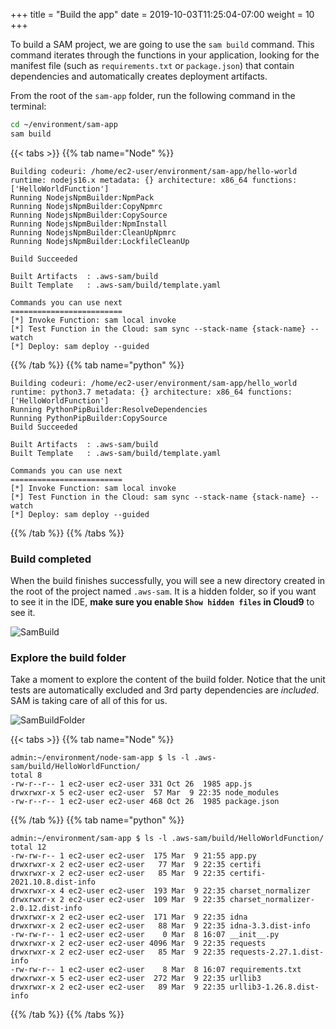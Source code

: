 +++
title = "Build the app"
date = 2019-10-03T11:25:04-07:00
weight = 10
+++

To build a SAM project, we are going to use the `sam build` command. This command iterates through
the functions in your application, looking for the manifest file (such as `requirements.txt` or
`package.json`) that contain dependencies and automatically creates deployment artifacts.

From the root of the `sam-app` folder, run the following command in the terminal:

```bash
cd ~/environment/sam-app
sam build
```

{{< tabs >}}
{{% tab name="Node" %}}

```text
Building codeuri: /home/ec2-user/environment/sam-app/hello-world runtime: nodejs16.x metadata: {} architecture: x86_64 functions: ['HelloWorldFunction']
Running NodejsNpmBuilder:NpmPack
Running NodejsNpmBuilder:CopyNpmrc
Running NodejsNpmBuilder:CopySource
Running NodejsNpmBuilder:NpmInstall
Running NodejsNpmBuilder:CleanUpNpmrc
Running NodejsNpmBuilder:LockfileCleanUp

Build Succeeded

Built Artifacts  : .aws-sam/build
Built Template   : .aws-sam/build/template.yaml

Commands you can use next
=========================
[*] Invoke Function: sam local invoke
[*] Test Function in the Cloud: sam sync --stack-name {stack-name} --watch
[*] Deploy: sam deploy --guided
```

{{% /tab %}}
{{% tab name="python" %}}

```text
Building codeuri: /home/ec2-user/environment/sam-app/hello_world runtime: python3.7 metadata: {} architecture: x86_64 functions: ['HelloWorldFunction']
Running PythonPipBuilder:ResolveDependencies
Running PythonPipBuilder:CopySource
Build Succeeded

Built Artifacts  : .aws-sam/build
Built Template   : .aws-sam/build/template.yaml

Commands you can use next
=========================
[*] Invoke Function: sam local invoke
[*] Test Function in the Cloud: sam sync --stack-name {stack-name} --watch
[*] Deploy: sam deploy --guided
```

{{% /tab %}}
{{% /tabs %}}

### Build completed

When the build finishes successfully, you will see a new directory created in the root of the
project named `.aws-sam`. It is a hidden folder, so if you want to see it in the IDE, **make sure
you enable `Show hidden files` in Cloud9** to see it.

![SamBuild](/images/screenshot-sam-build.png)

### Explore the build folder

Take a moment to explore the content of the build folder. Notice that the unit tests are
automatically excluded and 3rd party dependencies are _included_. SAM is taking care of all of this
for us.

![SamBuildFolder](/images/screenshot-sam-build-folder.png)

{{< tabs >}}
{{% tab name="Node" %}}

```text
admin:~/environment/node-sam-app $ ls -l .aws-sam/build/HelloWorldFunction/
total 8
-rw-r--r-- 1 ec2-user ec2-user 331 Oct 26  1985 app.js
drwxrwxr-x 5 ec2-user ec2-user  57 Mar  9 22:35 node_modules
-rw-r--r-- 1 ec2-user ec2-user 468 Oct 26  1985 package.json
```

{{% /tab %}}
{{% tab name="python" %}}

```text
admin:~/environment/sam-app $ ls -l .aws-sam/build/HelloWorldFunction/
total 12
-rw-rw-r-- 1 ec2-user ec2-user  175 Mar  9 21:55 app.py
drwxrwxr-x 2 ec2-user ec2-user   77 Mar  9 22:35 certifi
drwxrwxr-x 2 ec2-user ec2-user   85 Mar  9 22:35 certifi-2021.10.8.dist-info
drwxrwxr-x 4 ec2-user ec2-user  193 Mar  9 22:35 charset_normalizer
drwxrwxr-x 2 ec2-user ec2-user  109 Mar  9 22:35 charset_normalizer-2.0.12.dist-info
drwxrwxr-x 2 ec2-user ec2-user  171 Mar  9 22:35 idna
drwxrwxr-x 2 ec2-user ec2-user   88 Mar  9 22:35 idna-3.3.dist-info
-rw-rw-r-- 1 ec2-user ec2-user    0 Mar  8 16:07 __init__.py
drwxrwxr-x 2 ec2-user ec2-user 4096 Mar  9 22:35 requests
drwxrwxr-x 2 ec2-user ec2-user   85 Mar  9 22:35 requests-2.27.1.dist-info
-rw-rw-r-- 1 ec2-user ec2-user    8 Mar  8 16:07 requirements.txt
drwxrwxr-x 5 ec2-user ec2-user  272 Mar  9 22:35 urllib3
drwxrwxr-x 2 ec2-user ec2-user   89 Mar  9 22:35 urllib3-1.26.8.dist-info
```

{{% /tab %}}
{{% /tabs %}}
